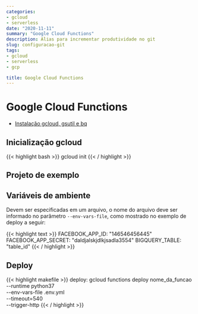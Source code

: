 ```yaml
---
categories:
- gcloud
- serverless
date: "2020-11-11"
summary: "Google Cloud Functions"
description: Alias para incrementar produtividade no git
slug: configuracao-git
tags:
- gcloud
- serverless
- gcp

title: Google Cloud Functions
---
```


# Google Cloud Functions

- [Instalação gcloud, gsutil e bq](https://cloud.google.com/sdk/docs/install)

## Inicialização gcloud
{{< highlight bash >}}
gcloud init
{{< / highlight >}}

## Projeto de exemplo


## Variáveis de ambiente

Devem ser especificadas em um arquivo, o nome do arquivo deve ser informado no parâmetro `--env-vars-file`, como mostrado no exemplo de deploy a seguir:

{{< highlight text >}}
FACEBOOK_APP_ID: "146546456445"
FACEBOOK_APP_SECRET: "daldjalskjdlkjsadla3554"
BIGQUERY_TABLE: "table_id"
{{< / highlight >}}

## Deploy
{{< highlight makefile >}}
deploy:
	gcloud functions deploy nome_da_funcao \
		--runtime python37 \
		--env-vars-file .env.yml \
		--timeout=540 \
		--trigger-http
{{< / highlight >}}




